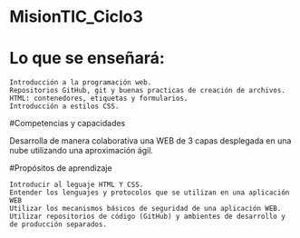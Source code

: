 # MisionTIC_Ciclo3


# Lo que se enseñará:

    Introducción a la programación web.
    Repositorios GitHub, git y buenas practicas de creación de archivos.
    HTML: contenedores, etiquetas y formularios.
    Introducción a estilos CSS.

#Competencias y capacidades

Desarrolla de manera colaborativa una WEB de 3 capas desplegada en una nube utilizando una aproximación ágil.

#Propósitos de aprendizaje

    Introducir al leguaje HTML Y CSS.
    Entender los lenguajes y protocolos que se utilizan en una aplicación WEB
    Utilizar los mecanismos básicos de seguridad de una aplicación WEB.
    Utilizar repositorios de código (GitHub) y ambientes de desarrollo y de producción separados.
